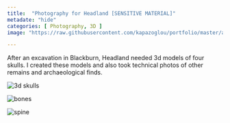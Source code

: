 ```yaml
---
title:  "Photography for Headland [SENSITIVE MATERIAL]"
metadate: "hide"
categories: [ Photography, 3D ]
image: "https://raw.githubusercontent.com/kapazoglou/portfolio/master/assets/images/item/pht_5.png"

---
```


After an excavation in Blackburn, Headland needed 3d models of four skulls. I created these models and also took technical photos of other remains and archaeological finds.


![3d skulls](https://raw.githubusercontent.com/kapazoglou/portfolio/master/assets/images/item/pht_6.png)

![bones](https://raw.githubusercontent.com/kapazoglou/portfolio/master/assets/images/item/pht_8.png)

![spine](https://raw.githubusercontent.com/kapazoglou/portfolio/master/assets/images/item/pht_9.png)
